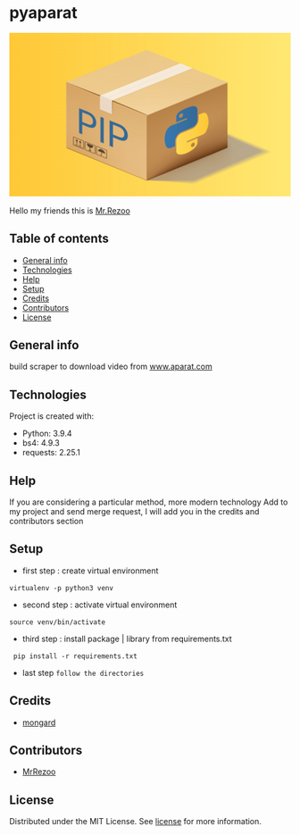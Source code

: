 # pyaparat

![python](assets/1_DkpdC3lSQ6P4sXLVWPcpyA.png)

Hello my friends this is [Mr.Rezoo](https://www.linkedin.com/in/reza-mobaraki/)

## Table of contents

* [General info](#General-info)
* [Technologies](#Technologies)
* [Help](#Help)
* [Setup](#Setup)
* [Credits](#credits)
* [Contributors](#Contributors)
* [License](#license)

## General info

build scraper to download video from www.aparat.com

## Technologies

Project is created with:

* Python: 3.9.4
* bs4: 4.9.3
* requests: 2.25.1


## Help

If you are considering a particular method, more modern technology Add to my
project and send merge request, I will add you in the credits and contributors
section

## Setup

* first step : create virtual environment

```shell
virtualenv -p python3 venv 
```

* second step : activate virtual environment

```shell
source venv/bin/activate  
```

* third step : install package | library from requirements.txt

```shell
 pip install -r requirements.txt
```
* last step `follow the directories`

## Credits

* [mongard](https://www.mongard.ir/courses/pyaparat/)

## Contributors

* [MrRezoo](https://github.com/MrRezoo)

## License

Distributed under the MIT License. See [license](LICENSE) for more information.
